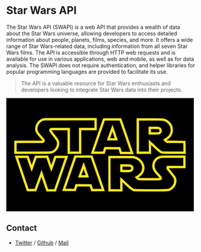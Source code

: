 # Star Wars API 
The Star Wars API (SWAPI) is a web API that provides a wealth of data about the Star Wars universe, allowing developers to access detailed information about people, planets, films, species, and more. It offers a wide range of Star Wars-related data, including information from all seven Star Wars films. The API is accessible through HTTP web requests and is available for use in various applications, web and mobile, as well as for data analysis. The SWAPI does not require authentication, and helper libraries for popular programming languages are provided to facilitate its use.
>  The API is a valuable resource for Star Wars enthusiasts and developers looking to integrate Star Wars data into their projects.

![Star Wars](../assets/star-wars.png)

## Contact
 * [Twitter](https://www.twitter.com/sakhilelindah) / [Github](https://github.com/sakhi-4096) / [Mail](mailto:sakhilelindah@protonmail.com)
